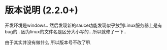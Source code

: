 # 版本说明 (2.2.0+)

开发环境是windows..
然后发现新的sauce功能发现似乎放到Linux服务器上是有bug的..
因为linux的文件名是区分大小写的..
所以就修了一下..

由于其实并没有做什么 所以版本号不改了叭